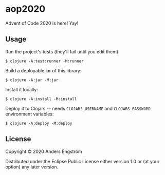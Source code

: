 # aop2020

Advent of Code 2020 is here! Yay!

## Usage

Run the project's tests (they'll fail until you edit them):

    $ clojure -A:test:runner -M:runner

Build a deployable jar of this library:

    $ clojure -A:jar -M:jar

Install it locally:

    $ clojure -A:install -M:install

Deploy it to Clojars -- needs `CLOJARS_USERNAME` and `CLOJARS_PASSWORD` environment variables:

    $ clojure -A:deploy -M:deploy

## License

Copyright © 2020 Anders Engström

Distributed under the Eclipse Public License either version 1.0 or (at
your option) any later version.
